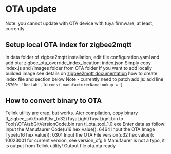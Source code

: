 # OTA update
Note: you cannot update with OTA device with tuya firmware, at least, currently

## Setup local OTA index for zigbee2mqtt
In data folder of zigbee2mqtt installation, edit file configuration.yaml and add
ota:
  zigbee_ota_override_index_location: index.json
Simply copy index.js and /images folder from OTA folder
If you want to add locally builded image see details on [zigbee2mqtt documentation](https://www.zigbee2mqtt.io/guide/usage/ota_updates.html#local-ota-index-and-firmware-files) how to create index file and section below
Note - currently need to patch add.js: add line `    25700: 'DocLab',` to `const manufacturerNameLookup = {`

## How to convert binary to OTA
Telink utility are crap, but works.
Ater compilation, copy binary tl_zigbee_sdk\build\tlsr_tc32\TuyaLight\TuyaLignt.bin to Tools\OTA\zbGitVersionCode.bin
run tl_ota_tool_1.0.exe
Enter data as follow:
Input the Manufaurer Code(u16 hex value)):
6464
Input the OTA Image Type(u16 hex value)):
0301
Input the OTA File version(u32 hex value)):
10023001
for current version, see version_cfg.h
Manufaurer is not a typo, it is output from Telink utility!
Output file ota.ota ready



